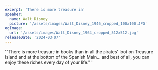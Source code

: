 ```yaml
---
excerpt: 'There is more treasure in'
speaker:
  name: Walt Disney
  picture: '/assets/images/Walt_Disney_1946_cropped_100x100.JPG'
ogImage:
  url: '/assets/images/Walt_Disney_1964_cropped_512x512.jpg'
releaseDate: '2024-03-07'
---
```


'"There is more treasure in books than in all the pirates' loot on Treasure Island and at the bottom of the Spanish Main... and best of all, you can enjoy these riches every day of your life."'

